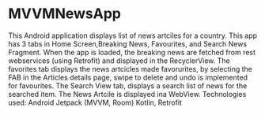 # MVVMNewsApp
This Android application displays list of news artciles for a country.
This app has 3 tabs in Home Screen,Breaking News, Favourites, and Search News Fragment.
When the app is loaded, the breaking news are fetched from rest webservices (using Retrofit)
and displayed in the RecyclerView.
The favorites tab displays the news artcicles made favorurites, by selecting the FAB in the Articles details page,
swipe to delete and undo is implemented for favourites.
The Search View tab, displays a search list of news for the searched item.
The News Artcile is displayed ina WebView.
Technologies used: Android Jetpack (MVVM, Room) Kotlin, Retrofit
